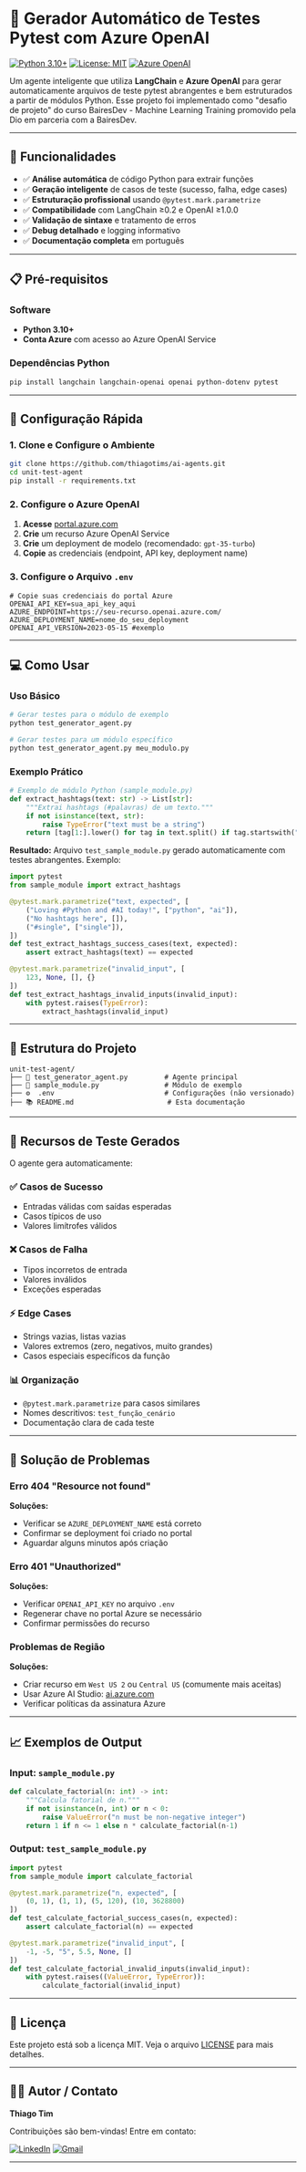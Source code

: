 # 🤖 Gerador Automático de Testes Pytest com Azure OpenAI

[![Python 3.10+](https://img.shields.io/badge/Python-3.10+-3776AB?style=flat&logo=python&logoColor=white)](https://www.python.org/downloads/)
[![License: MIT](https://img.shields.io/badge/License-MIT-yellow.svg)](https://opensource.org/licenses/MIT)
[![Azure OpenAI](https://img.shields.io/badge/Azure-OpenAI-0078d4.svg)](https://azure.microsoft.com/en-us/products/cognitive-services/openai-service/)

Um agente inteligente que utiliza **LangChain** e **Azure OpenAI** para gerar automaticamente arquivos de teste pytest abrangentes e bem estruturados a partir de módulos Python. Esse projeto foi implementado como "desafio de projeto" do curso BairesDev - Machine Learning Training promovido pela Dio em parceria com a BairesDev.

----
## 🎯 **Funcionalidades**

- ✅ **Análise automática** de código Python para extrair funções
- ✅ **Geração inteligente** de casos de teste (sucesso, falha, edge cases)
- ✅ **Estruturação profissional** usando `@pytest.mark.parametrize`
- ✅ **Compatibilidade** com LangChain ≥0.2 e OpenAI ≥1.0.0
- ✅ **Validação de sintaxe** e tratamento de erros
- ✅ **Debug detalhado** e logging informativo
- ✅ **Documentação completa** em português

-----
## 📋 **Pré-requisitos**

### Software
- **Python 3.10+**
- **Conta Azure** com acesso ao Azure OpenAI Service

### Dependências Python
```bash
pip install langchain langchain-openai openai python-dotenv pytest
```

-----
## 🚀 **Configuração Rápida**

### 1. Clone e Configure o Ambiente
```bash
git clone https://github.com/thiagotims/ai-agents.git
cd unit-test-agent
pip install -r requirements.txt  
```

### 2. Configure o Azure OpenAI
1. **Acesse** [portal.azure.com](https://portal.azure.com)
2. **Crie** um recurso Azure OpenAI Service
3. **Crie** um deployment de modelo (recomendado: `gpt-35-turbo`)
4. **Copie** as credenciais (endpoint, API key, deployment name)

### 3. Configure o Arquivo `.env`
```env
# Copie suas credenciais do portal Azure
OPENAI_API_KEY=sua_api_key_aqui
AZURE_ENDPOINT=https://seu-recurso.openai.azure.com/
AZURE_DEPLOYMENT_NAME=nome_do_seu_deployment
OPENAI_API_VERSION=2023-05-15 #exemplo
```

-----
## 💻 **Como Usar**

### Uso Básico
```bash
# Gerar testes para o módulo de exemplo
python test_generator_agent.py

# Gerar testes para um módulo específico
python test_generator_agent.py meu_modulo.py
```

### Exemplo Prático
```python
# Exemplo de módulo Python (sample_module.py)
def extract_hashtags(text: str) -> List[str]:
    """Extrai hashtags (#palavras) de um texto."""
    if not isinstance(text, str):
        raise TypeError("text must be a string")
    return [tag[1:].lower() for tag in text.split() if tag.startswith("#")]
```

**Resultado:** Arquivo `test_sample_module.py` gerado automaticamente com testes abrangentes. Exemplo:
```python
import pytest
from sample_module import extract_hashtags

@pytest.mark.parametrize("text, expected", [
    ("Loving #Python and #AI today!", ["python", "ai"]),
    ("No hashtags here", []),
    ("#single", ["single"]),
])
def test_extract_hashtags_success_cases(text, expected):
    assert extract_hashtags(text) == expected

@pytest.mark.parametrize("invalid_input", [
    123, None, [], {}
])
def test_extract_hashtags_invalid_inputs(invalid_input):
    with pytest.raises(TypeError):
        extract_hashtags(invalid_input)
```

-----
## 📁 **Estrutura do Projeto**

```
unit-test-agent/
├── 📜 test_generator_agent.py         # Agente principal
├── 📝 sample_module.py                # Módulo de exemplo
├── ⚙️  .env                           # Configurações (não versionado)
├── 📚 README.md                       # Esta documentação
```

-----
## 🧪 **Recursos de Teste Gerados**

O agente gera automaticamente:

### ✅ **Casos de Sucesso**
- Entradas válidas com saídas esperadas
- Casos típicos de uso
- Valores limítrofes válidos

### ❌ **Casos de Falha**
- Tipos incorretos de entrada
- Valores inválidos
- Exceções esperadas

### ⚡ **Edge Cases**
- Strings vazias, listas vazias
- Valores extremos (zero, negativos, muito grandes)
- Casos especiais específicos da função

### 📊 **Organização**
- `@pytest.mark.parametrize` para casos similares
- Nomes descritivos: `test_função_cenário`
- Documentação clara de cada teste

-----
## 🚨 **Solução de Problemas**

### Erro 404 "Resource not found"

**Soluções:**
- Verificar se `AZURE_DEPLOYMENT_NAME` está correto
- Confirmar se deployment foi criado no portal
- Aguardar alguns minutos após criação

### Erro 401 "Unauthorized"
**Soluções:**
- Verificar `OPENAI_API_KEY` no arquivo `.env`
- Regenerar chave no portal Azure se necessário
- Confirmar permissões do recurso

### Problemas de Região
**Soluções:**
- Criar recurso em `West US 2` ou `Central US` (comumente mais aceitas)
- Usar Azure AI Studio: [ai.azure.com](https://ai.azure.com)
- Verificar políticas da assinatura Azure

-----
## 📈 **Exemplos de Output**

### Input: `sample_module.py`
```python
def calculate_factorial(n: int) -> int:
    """Calcula fatorial de n."""
    if not isinstance(n, int) or n < 0:
        raise ValueError("n must be non-negative integer")
    return 1 if n <= 1 else n * calculate_factorial(n-1)
```

### Output: `test_sample_module.py`
```python
import pytest
from sample_module import calculate_factorial

@pytest.mark.parametrize("n, expected", [
    (0, 1), (1, 1), (5, 120), (10, 3628800)
])
def test_calculate_factorial_success_cases(n, expected):
    assert calculate_factorial(n) == expected

@pytest.mark.parametrize("invalid_input", [
    -1, -5, "5", 5.5, None, []
])
def test_calculate_factorial_invalid_inputs(invalid_input):
    with pytest.raises((ValueError, TypeError)):
        calculate_factorial(invalid_input)
```

-----
## 📝 **Licença**

Este projeto está sob a licença MIT. Veja o arquivo [LICENSE](LICENSE) para mais detalhes.

-----
## 🧑‍💻 Autor / Contato
**Thiago Tim**  

Contribuições são bem-vindas!  Entre em contato:

[![LinkedIn](https://img.shields.io/badge/LinkedIn-0A66C2?style=flat&logo=linkedin&logoColor=white)](https://www.linkedin.com/in/devtim/) [![Gmail](https://img.shields.io/badge/Gmail-D14836?style=flat&logo=gmail&logoColor=white)](mailto:thiagotimdev@gmail.com)

---
